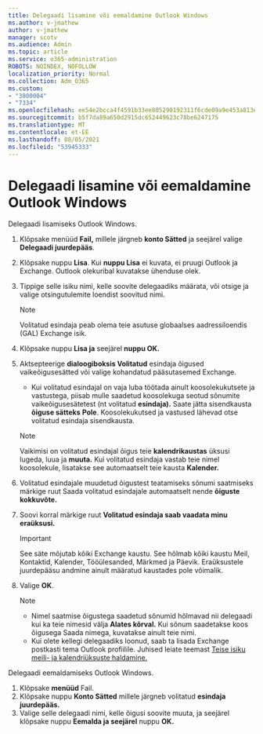 ```yaml
---
title: Delegaadi lisamine või eemaldamine Outlook Windows
ms.author: v-jmathew
author: v-jmathew
manager: scotv
ms.audience: Admin
ms.topic: article
ms.service: o365-administration
ROBOTS: NOINDEX, NOFOLLOW
localization_priority: Normal
ms.collection: Adm_O365
ms.custom:
- "3800004"
- "7334"
ms.openlocfilehash: ee54e2bcca4f4591b33ee805290192311f6cde09a9e453a813e9db328d19634d
ms.sourcegitcommit: b5f7da89a650d2915dc652449623c78be6247175
ms.translationtype: MT
ms.contentlocale: et-EE
ms.lasthandoff: 08/05/2021
ms.locfileid: "53945333"
---
```

# <a name="how-to-add-or-remove-a-delegate-in-outlook-for-windows"></a>Delegaadi lisamine või eemaldamine Outlook Windows

Delegaadi lisamiseks Outlook Windows. 

1. Klõpsake menüüd **Fail,** millele järgneb **konto Sätted** ja seejärel valige **Delegaadi juurdepääs**.
2. Klõpsake nuppu **Lisa**. Kui **nuppu Lisa** ei kuvata, ei pruugi Outlook ja Exchange. Outlook olekuribal kuvatakse ühenduse olek.
3. Tippige selle isiku nimi, kelle soovite delegaadiks määrata, või otsige ja valige otsingutulemite loendist soovitud nimi.

    > [!NOTE]
    > Volitatud esindaja peab olema teie asutuse globaalses aadressiloendis (GAL) Exchange isik.
4. Klõpsake nuppu **Lisa ja** seejärel **nuppu OK.**
5. Aktsepteerige **dialoogiboksis Volitatud** esindaja õigused vaikeõigusesätted või valige kohandatud pääsutasemed Exchange.

    - Kui volitatud esindajal on vaja luba töötada ainult koosolekukutsete ja vastustega, piisab mulle saadetud koosolekuga seotud sõnumite vaikeõigusesätetest (nt volitatud **esindaja).** Saate jätta sisendkausta **õiguse sätteks** **Pole**. Koosolekukutsed ja vastused lähevad otse volitatud esindaja sisendkausta.

    > [!NOTE]
    > Vaikimisi on volitatud esindajal õigus teie **kalendrikaustas** üksusi lugeda, luua ja **muuta.** Kui volitatud esindaja vastab teie nimel koosolekule, lisatakse see automaatselt teie kausta **Kalender.**

5. Volitatud esindajale muudetud õigustest teatamiseks sõnumi saatmiseks märkige ruut Saada volitatud esindajale automaatselt nende **õiguste kokkuvõte.**
6. Soovi korral märkige ruut **Volitatud esindaja saab vaadata minu eraüksusi.**

    > [!IMPORTANT]
    > See säte mõjutab kõiki Exchange kaustu. See hõlmab kõiki kaustu Meil, Kontaktid, Kalender, Tööülesanded, Märkmed ja Päevik. Eraüksustele juurdepääsu andmine ainult määratud kaustades pole võimalik.

7. Valige **OK**.

    > [!NOTE]
    >
    > - Nimel saatmise õigustega saadetud sõnumid hõlmavad nii delegaadi kui ka teie nimesid välja **Alates kõrval.** Kui sõnum saadetakse koos õigusega Saada nimega, kuvatakse ainult teie nimi.
    > - Kui olete kellegi delegaadiks loonud, saab ta lisada Exchange postkasti tema Outlook profiilile. Juhised leiate teemast [Teise isiku meili- ja kalendriüksuste haldamine.](https://support.microsoft.com/office/manage-another-person-s-mail-and-calendar-items-afb79d6b-2967-43b9-a944-a6b953190af5)

Delegaadi eemaldamiseks Outlook Windows.

1. Klõpsake **menüüd** Fail.
2. Klõpsake nuppu **Konto Sätted** millele järgneb volitatud **esindaja juurdepääs.**
3. Valige selle delegaadi nimi, kelle õigusi soovite muuta, ja seejärel klõpsake nuppu **Eemalda ja seejärel** nuppu **OK.**
